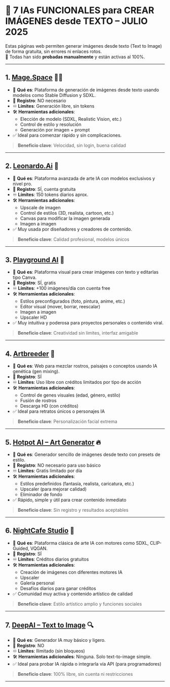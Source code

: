 # 🎨 7 IAs FUNCIONALES para CREAR IMÁGENES desde TEXTO – JULIO 2025

Estas páginas web permiten generar imágenes desde texto (Text to Image) de forma gratuita, sin errores ni enlaces rotos.  
📌 Todas han sido **probadas manualmente** y están activas al 100%.

---

## 1. [Mage.Space](https://www.mage.space) 🧙‍♂️

- 🎯 **Qué es**: Plataforma de generación de imágenes desde texto usando modelos como Stable Diffusion y SDXL.
- 🔐 **Registro**: NO necesario
- ♾️ **Límites**: Generación libre, sin tokens
- 🛠️ **Herramientas adicionales**:
  - Elección de modelo (SDXL, Realistic Vision, etc.)
  - Control de estilo y resolución
  - Generación por imagen + prompt
- ✅ Ideal para comenzar rápido y sin complicaciones.

> **Beneficio clave**: Velocidad, sin login, buena calidad

---

## 2. [Leonardo.Ai](https://app.leonardo.ai) 🧠

- 🎯 **Qué es**: Plataforma avanzada de arte IA con modelos exclusivos y nivel pro.
- 🔐 **Registro**: SÍ, cuenta gratuita
- ♾️ **Límites**: 150 tokens diarios aprox.
- 🛠️ **Herramientas adicionales**:
  - Upscale de imagen
  - Control de estilos (3D, realista, cartoon, etc.)
  - Canvas para modificar la imagen generada
  - Imagen a imagen
- ✅ Muy usada por diseñadores y creadores de contenido.

> **Beneficio clave**: Calidad profesional, modelos únicos

---

## 3. [Playground AI](https://playgroundai.com) 🎠

- 🎯 **Qué es**: Plataforma visual para crear imágenes con texto y editarlas tipo Canva.
- 🔐 **Registro**: SÍ, gratis
- ♾️ **Límites**: +100 imágenes/día con cuenta free
- 🛠️ **Herramientas adicionales**:
  - Estilos preconfigurados (foto, pintura, anime, etc.)
  - Editor visual (mover, borrar, reescalar)
  - Imagen a imagen
  - Upscaler HD
- ✅ Muy intuitiva y poderosa para proyectos personales o contenido viral.

> **Beneficio clave**: Creatividad sin límites, interfaz amigable

---

## 4. [Artbreeder](https://www.artbreeder.com) 🧬

- 🎯 **Qué es**: Web para mezclar rostros, paisajes o conceptos usando IA genética (gen mixing).
- 🔐 **Registro**: SÍ
- ♾️ **Límites**: Uso libre con créditos limitados por tipo de acción
- 🛠️ **Herramientas adicionales**:
  - Control de genes visuales (edad, género, estilo)
  - Fusión de rostros
  - Descarga HD (con créditos)
- ✅ Ideal para retratos únicos o personajes IA

> **Beneficio clave**: Personalización facial extrema

---

## 5. [Hotpot AI – Art Generator](https://hotpot.ai/art-generator) 🔥

- 🎯 **Qué es**: Generador sencillo de imágenes desde texto con presets de estilo.
- 🔐 **Registro**: NO necesario para uso básico
- ♾️ **Límites**: Gratis limitado por día
- 🛠️ **Herramientas adicionales**:
  - Estilos predefinidos (fantasía, realista, caricatura, etc.)
  - Upscaler (para mejorar calidad)
  - Eliminador de fondo
- ✅ Rápido, simple y útil para crear contenido inmediato

> **Beneficio clave**: Sin registro y resultados aceptables

---

## 6. [NightCafe Studio](https://creator.nightcafe.studio/) 🌌

- 🎯 **Qué es**: Plataforma clásica de arte IA con motores como SDXL, CLIP-Guided, VQGAN.
- 🔐 **Registro**: SÍ
- ♾️ **Límites**: Créditos diarios gratuitos
- 🛠️ **Herramientas adicionales**:
  - Creación de imágenes con diferentes motores IA
  - Upscaler
  - Galería personal
  - Desafíos diarios para ganar créditos
- ✅ Comunidad muy activa y contenido artístico de calidad

> **Beneficio clave**: Estilo artístico amplio y funciones sociales

---

## 7. [DeepAI – Text to Image](https://deepai.org/machine-learning-model/text2img) 🔍

- 🎯 **Qué es**: Generador IA muy básico y ligero.
- 🔐 **Registro**: NO
- ♾️ **Límites**: Ilimitado (sin bloqueos)
- 🛠️ **Herramientas adicionales**: Ninguna. Solo text-to-image simple.
- ✅ Ideal para probar IA rápida o integrarla vía API (para programadores)

> **Beneficio clave**: 100% libre, sin cuenta ni restricciones

---

